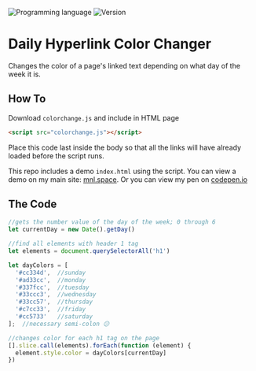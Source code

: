 <!-- using shields.io for status buttons -->
![Programming language](https://img.shields.io/badge/Language-JavaScript-black.svg)
![Version](https://img.shields.io/badge/Version-1.1.3-blue.svg)


# Daily Hyperlink Color Changer
Changes the color of a page's linked text depending on what day of the week it is.


## How To
Download `colorchange.js` and include in HTML page

```html
<script src="colorchange.js"></script>
```
Place this code last inside the body so that all the links will have already loaded before the script runs.

This repo includes a demo `index.html` using the script. You can view a demo on my main site: [mnl.space](http://mnl.space/Daily-Hyperlink-Color-Changer/). Or you can view my pen on [codepen.io](http://codepen.io/manuelvargas1251/pen/JGmZOL)



## The Code

```javascript
//gets the number value of the day of the week; 0 through 6
let currentDay = new Date().getDay()

//find all elements with header 1 tag
let elements = document.querySelectorAll('h1')

let dayColors = [
  '#cc334d',  //sunday
  '#ad33cc',  //monday
  '#337fcc',  //tuesday
  '#33ccc3',  //wednesday
  '#33cc57',  //thursday
  '#c7cc33',  //friday
  '#cc5733'   //saturday
];  //necessary semi-colon 😕

//changes color for each h1 tag on the page
[].slice.call(elements).forEach(function (element) {
  element.style.color = dayColors[currentDay]
})
```